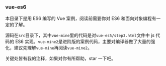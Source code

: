 ### vue-es6
本目录下是用 ES6 编写的 Vue 案例，阅读前需要你对 ES6 和面向对象编程有一定的了解。

源码在`src`目录下，其中`vue-mine`里的代码是对`vue-es5/step3.html`文件中 js 代码的 ES6 实现。`vue-mine2`是进阶版的案例代码，主要对编译器做了大量的强化，建议先理解`vue-mine`再阅读`vue-mine2`。

关键处皆有我的注释，如果对你有所帮助，star 一下吧。
